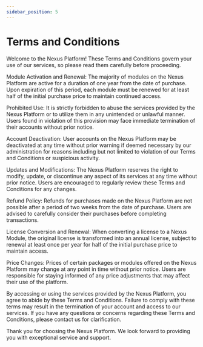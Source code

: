 ```yaml
---
sidebar_position: 5
---
```


# Terms and Conditions

Welcome to the Nexus Platform! These Terms and Conditions govern your use of our services, so please read them carefully before proceeding.

Module Activation and Renewal: The majority of modules on the Nexus Platform are active for a duration of one year from the date of purchase. Upon expiration of this period, each module must be renewed for at least half of the initial purchase price to maintain continued access.

Prohibited Use: It is strictly forbidden to abuse the services provided by the Nexus Platform or to utilize them in any unintended or unlawful manner. Users found in violation of this provision may face immediate termination of their accounts without prior notice.

Account Deactivation: User accounts on the Nexus Platform may be deactivated at any time without prior warning if deemed necessary by our administration for reasons including but not limited to violation of our Terms and Conditions or suspicious activity.

Updates and Modifications: The Nexus Platform reserves the right to modify, update, or discontinue any aspect of its services at any time without prior notice. Users are encouraged to regularly review these Terms and Conditions for any changes.

Refund Policy: Refunds for purchases made on the Nexus Platform are not possible after a period of two weeks from the date of purchase. Users are advised to carefully consider their purchases before completing transactions.

License Conversion and Renewal: When converting a license to a Nexus Module, the original license is transformed into an annual license, subject to renewal at least once per year for half of the initial purchase price to maintain access.

Price Changes: Prices of certain packages or modules offered on the Nexus Platform may change at any point in time without prior notice. Users are responsible for staying informed of any price adjustments that may affect their use of the platform.

By accessing or using the services provided by the Nexus Platform, you agree to abide by these Terms and Conditions. Failure to comply with these terms may result in the termination of your account and access to our services. If you have any questions or concerns regarding these Terms and Conditions, please contact us for clarification.

Thank you for choosing the Nexus Platform. We look forward to providing you with exceptional service and support.
